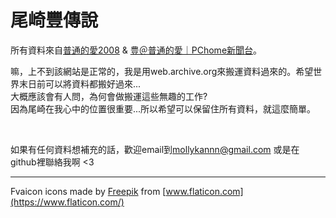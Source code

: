 # 尾崎豐傳說

所有資料來自[普通的愛2008](http://blog.yam.com/forgetnot/) & [豊＠普通的愛｜PChome新聞台](https://mypaper.pchome.com.tw/forgetnot)。

嘛，上不到該網站是正常的，我是用web.archive.org來搬運資料過來的。希望世界末日前可以將資料都搬好過來...  
大概應該會有人問，為何會做搬運這些無趣的工作?   
因為尾崎在我心中的位置很重要...所以希望可以保留住所有資料，就這麼簡單。  

<br>

如果有任何資料想補充的話，歡迎email到<mollykannn@gmail.com> 或是在github裡聯絡我啊 <3

---

Fvaicon icons made by [Freepik](http://www.freepik.com/) from [www.flaticon.com](https://www.flaticon.com/)</a>
